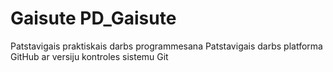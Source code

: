 # Gaisute PD_Gaisute
Patstavigais praktiskais darbs programmesana
Patstavigais darbs platforma GitHub ar versiju kontroles sistemu Git
